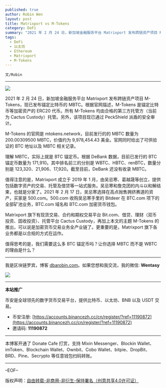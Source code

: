 ```yaml
---
published: true
author: Robin Wen
layout: post
title: Matrixport vs M-Tokens
category: DeFi
summary: "2021 年 2 月 24 日，新加坡金融服务平台 Matrixport 发布跨链资产项目 M-Tokens，现已发布锚定比特币的 MBTC。根据官网描述，M-Tokens 是锚定比特币等加密资产的 ERC20 代币。所有 M-Tokens 均由合格的第三方托管方（当前为 Cactus Custody）托管。另外，该项目现已通过 PeckShield 派盾的安全审计。值得思考的是，我们需要这么多 BTC 锚定币吗？让你选择 MBTC 而不是 WBTC 的理由是什么？"
tags:
  - DeFi
  - 以太坊
  - Ethereum
  - Matrixport
  - M-Tokens
---
```


`文/Robin`

***

![](https://cdn.dbarobin.com/4x3ex8x.png)

2021 年 2 月 24 日，新加坡金融服务平台 Matrixport 发布跨链资产项目 M-Tokens，现已发布锚定比特币的 MBTC。根据官网描述，M-Tokens 是锚定比特币等加密资产的 ERC20 代币。所有 M-Tokens 均由合格的第三方托管方（当前为 Cactus Custody）托管。另外，该项目现已通过 PeckShield 派盾的安全审计。

M-Tokens 的官网是 mtokens.network，目前发行的的 MBTC 数量为 200.00309500 MBTC，价值约为 9,978,454.43 美金。官网同时给出了可供验证的 BTC 地址以及 MBTC 相关记录。

理解 MBTC，实际上就是 BTC 锚定币。根据 DeBank 数据，目前已发行的 BTC 锚定币数量为 171,910。其中排名前三的分别是 WBTC、HBTC、renBTC，数量分别是 123,320、21,906、17,920。截至目前，DeBank 还没有收录 MBTC。

值得注意的是，Matrixport 成立于 2019 年 1 月，由吴忌寒、葛越晟等创立，提供包括数字资产的交易、托管及借贷等一站式服务。吴忌寒和詹克团的内斗以和解结束，也就是分家了。2021 年 2 月 17 日，吴忌寒选择在高点抛售拥挤赛道的资产，买家是 500.com。500.com 收购吴忌寒手里的 Bitdeer 在 BTC.com 项下的全部矿池业务，BTC.com 域名和 BTC.com 加密货币钱包。

Matrixport 旗下有现货交易、合约和期权交易平台 Bit.com、借贷、理财（双币投资、固收投资）、托管平台 Cactus Custody，再加上本文的主题 M-Tokens 的推出，可以说是加密货币交易业务全产业链了。更重要的是，Matrixport 旗下各业务都是以合规的方式在运作。

值得思考的是，我们需要这么多 BTC 锚定币吗？让你选择 MBTC 而不是 WBTC 的理由是什么？

***

我是区块链罗宾，博客 [dbarobin.com](https://dbarobin.com/)。如果您想和我交流，我的微信: **Wentasy**

![](https://cdn.dbarobin.com/v4yywe2.png)

***

**本站推广**

币安是全球领先的数字货币交易平台，提供比特币、以太坊、BNB 以及 USDT 交易。

* 币安注册: [https://accounts.binancezh.cc/cn/register/?ref=11190872](https://accounts.binancezh.cc/cn/register/?ref=11190872)
* 邀请码: **11190872**

***

本博客开通了 Donate Cafe 打赏，支持 Mixin Messenger、Blockin Wallet、imToken、Blockchain Wallet、Ownbit、Cobo Wallet、bitpie、DropBit、BRD、Pine、Secrypto 等任意钱包扫码转账。

<center>
    <div class="--donate-button"
         data-button-id="f8b9df0d-af9a-460d-8258-d3f435445075"
    ></div>
</center>

***

–EOF–

版权声明：[自由转载-非商用-非衍生-保持署名（创意共享4.0许可证）](http://creativecommons.org/licenses/by-nc-nd/4.0/deed.zh)